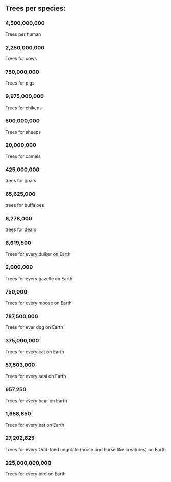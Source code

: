 ## Trees per species: ##

### 4,500,000,000 #### 
Trees per human

### 2,250,000,000 #### 
Trees for cows

### 750,000,000 #### 
Trees for pigs

### 9,975,000,000 #### 
Trees for chikens

### 500,000,000 #### 
Trees for sheeps

### 20,000,000 #### 
Trees for camels

### 425,000,000 ### 
trees for goats

### 65,625,000 ### 
trees for buffaloes

### 6,278,000 ### 
trees for dears

### 6,619,500 ### 
Trees for every duiker on Earth

### 2,000,000 ### 

Trees for every gazelle on Earth

### 750,000 ### 

Trees for every moose on Earth

### 787,500,000 ### 

Trees for ever dog on Earth

### 375,000,000 ### 
Trees for every cat on Earth

### 57,503,000 ### 
Trees for every seal on Earth

### 657,250 ###
Trees for every bear on Earth

### 1,658,650 ### 
Trees for every bat on Earth

### 27,202,625 ###
Trees for every Odd-toed ungulate (horse and horse like creatures) on Earth

### 225,000,000,000 ### 
Trees for every bird on Earth

